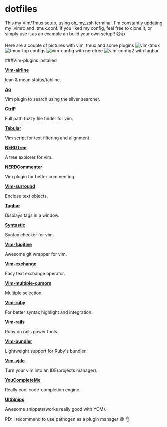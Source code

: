 dotfiles
========

This my Vim/Tmux setup, using oh_my_zsh terminal. I'm constantly updating my .vimrc and .tmux.conf. If you liked my config, feel free to clone it, or simply use it as an example an build your own setup!! :smile::+1:

Here are a couple of pictures with vim, tmux and some plugins
![vim-tmux](https://github.com/kriox26/dotfiles/blob/master/imgs/vim-tmux.png)
![tmux-top configs](https://github.com/kriox26/dotfiles/blob/master/imgs/tmux.png)
![vim-config with nerdtree](https://github.com/kriox26/dotfiles/blob/master/imgs/vim-config.png)
![vim-config2 with tagbar](https://github.com/kriox26/dotfiles/blob/master/imgs/vim-config2.png)

###Vim-plugins installed

**[Vim-airline](https://github.com/bling/vim-airline)**

lean & mean status/tabline. 

**[Ag](https://github.com/ervandew/ag)**

Vim plugin to search using the silver searcher. 

**[CtrlP](https://github.com/kien/ctrlp.vim)**

Full path fuzzy file finder for vim. 

**[Tabular](https://github.com/godlygeek/tabular)**

Vim script for text filtering and alignment. 

**[NERDTree](https://github.com/scrooloose/nerdtree)**

A tree explorer for vim. 

**[NERDCommenter](https://github.com/scrooloose/nerdcommenter)**

Vim plugin for better commenting. 

**[Vim-surround](https://github.com/tpope/vim-surround)**

Enclose text objects. 

**[Tagbar](https://github.com/majutsushi/tagbar)**

Displays tags in a window. 

**[Syntastic](https://github.com/scrooloose/syntastic)**

Syntax checker for vim. 

**[Vim-fugitive](https://github.com/tpope/vim-fugitive)**

Awesome git wrapper for vim. 

**[Vim-exchange](https://github.com/tommcdo/vim-exchange)**

Easy text exchange operator. 

**[Vim-multiple-cursors](https://github.com/terryma/vim-multiple-cursors)**

Multiple selection. 

**[Vim-ruby](https://github.com/vim-ruby/vim-ruby)**

For better syntax highlight and integration. 

**[Vim-rails](https://github.com/tpope/vim-rails)**

Ruby on rails power tools. 

**[Vim-bundler](https://github.com/tpope/vim-bundler)**

Lightweight support for Ruby's bundler. 

**[Vim-vjde](https://github.com/cespare/vjde)**

Turn your vim into an IDE(projects manager). 

**[YouCompleteMe](https://github.com/Valloric/YouCompleteMe)**

Really cool code-completion engine. 

**[UltiSnips](https://github.com/SirVer/ultisnips)**

Awesome snippets(works really good with YCM). 


PD: I recommend to use pathogen as a plugin manager :smiley: :ok_hand:
